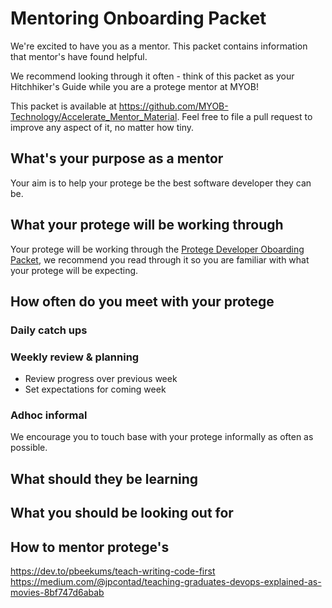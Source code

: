 # Mentoring Onboarding Packet

We're excited to have you as a mentor. This packet contains information that mentor's have found helpful.

We recommend looking through it often - think of this packet as your Hitchhiker's Guide while you are a protege mentor at MYOB! 

This packet is available at https://github.com/MYOB-Technology/Accelerate_Mentor_Material. Feel free to file a pull request to improve any aspect of it, no matter how tiny.

## What's your purpose as a mentor

Your aim is to help your protege be the best software developer they can be.

## What your protege will be working through

Your protege will be working through the [Protege Developer Oboarding Packet](https://github.com/MYOB-Technology/Protege_Developer/blob/master/protege-onboarding-packet.md), we recommend you read through it so you are familiar with what your protege will be expecting.

## How often do you meet with your protege

### Daily catch ups

### Weekly review & planning

* Review progress over previous week  
* Set expectations for coming week  

### Adhoc informal 

We encourage you to touch base with your protege informally as often as possible.

## What should they be learning

## What you should be looking out for  

## How to mentor protege's

https://dev.to/pbeekums/teach-writing-code-first  
https://medium.com/@jpcontad/teaching-graduates-devops-explained-as-movies-8bf747d6abab   
